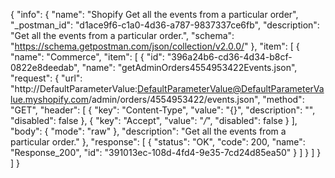 {
  "info": {
    "name": "Shopify Get all the events from a particular order",
    "_postman_id": "d1ace9f6-c1a0-4d36-a787-9837337ce6fb",
    "description": "Get all the events from a particular order.",
    "schema": "https://schema.getpostman.com/json/collection/v2.0.0/"
  },
  "item": [
    {
      "name": "Commerce",
      "item": [
        {
          "id": "396a24b6-cd36-4d34-b8cf-0822e8deedab",
          "name": "getAdminOrders4554953422Events.json",
          "request": {
            "url": "http://DefaultParameterValue:DefaultParameterValue@DefaultParameterValue.myshopify.com/admin/orders/4554953422/events.json",
            "method": "GET",
            "header": [
              {
                "key": "Content-Type",
                "value": "{}",
                "description": "",
                "disabled": false
              },
              {
                "key": "Accept",
                "value": "*/*",
                "disabled": false
              }
            ],
            "body": {
              "mode": "raw"
            },
            "description": "Get all the events from a particular order."
          },
          "response": [
            {
              "status": "OK",
              "code": 200,
              "name": "Response_200",
              "id": "391013ec-108d-4fd4-9e35-7cd24d85ea50"
            }
          ]
        }
      ]
    }
  ]
}